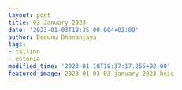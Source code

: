 ```yaml
---
layout: post
title: 03 January 2023
date: '2023-01-03T18:35:00.004+02:00'
author: Dedunu Dhananjaya
tags:
- tallinn
- estonia
modified_time: '2023-01-10T18:37:17.255+02:00'
featured_image: 2023-01-03-03-january-2023.heic
---
```

